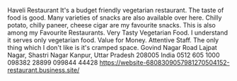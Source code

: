 Haveli Restaurant
It's a budget friendly vegetarian restaurant. The taste of food is good. Many varieties of snacks are also available over here. Chilly potato, chilly paneer, cheese cigar are my favourite snacks. This is also among my Favourite Restaurants. Very Tasty Vegetarian Food. I understand it serves only vegetarian food. Value for Money. Attentive Staff. The only thing which I don't like is it's cramped space.
Govind Nagar Road
Lajpat Nagar, Shastri Nagar
Kanpur, Uttar Pradesh 208005
India
0512 605 1000
098382 28899
099844 44428
https://website-6808309057981270504152-restaurant.business.site/
